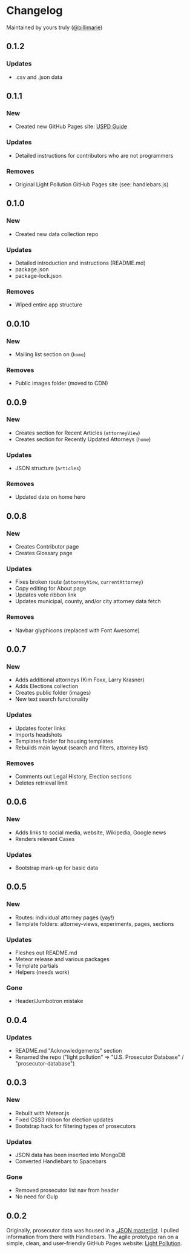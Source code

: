 # Changelog
Maintained by yours truly ([@billimarie](https://www.github.com/billimarie))

## 0.1.2
### Updates
- .csv and .json data

## 0.1.1
### New
- Created new GitHub Pages site: [USPD Guide](https://billimarie.github.io/prosecutor-database)

### Updates
- Detailed instructions for contributors who are not programmers

### Removes
- Original Light Pollution GitHub Pages site (see: handlebars.js)

## 0.1.0
### New
- Created new data collection repo

### Updates
- Detailed introduction and instructions (README.md)
- package.json
- package-lock.json

### Removes
- Wiped entire app structure

## 0.0.10
### New
- Mailing list section on (`home`)

### Removes
- Public images folder (moved to CDN)

## 0.0.9
### New
- Creates section for Recent Articles (`attorneyView`)
- Creates section for Recently Updated Attorneys (`home`)

### Updates
- JSON structure (`articles`)

### Removes
- Updated date on home hero

## 0.0.8
### New
- Creates Contributor page
- Creates Glossary page

### Updates
- Fixes broken route (`attorneyView`, `currentAttorney`)
- Copy editing for About page
- Updates vote ribbon link
- Updates municipal, county, and/or city attorney data fetch

### Removes
- Navbar glyphicons (replaced with Font Awesome)

## 0.0.7
### New
- Adds additional attorneys (Kim Foxx, Larry Krasner)
- Adds Elections collection
- Creates public folder (images)
- New text search functionality

### Updates
- Updates footer links
- Imports headshots
- Templates folder for housing templates
- Rebuilds main layout (search and filters, attorney list)

### Removes
- Comments out Legal History, Election sections
- Deletes retrieval limit

## 0.0.6
### New
- Adds links to social media, website, Wikipedia, Google news
- Renders relevant Cases

### Updates
- Bootstrap mark-up for basic data

## 0.0.5
### New
- Routes: individual attorney pages (yay!)
- Template folders: attorney-views, experiments, pages, sections

### Updates
- Fleshes out README.md
- Meteor release and various packages
- Template partials
- Helpers (needs work)

### Gone
- Header/Jumbotron mistake

## 0.0.4
### Updates
- README.md "Acknowledgements" section
- Renamed the repo ("light pollution" => "U.S. Prosecutor Database" / "prosecutor-database")

## 0.0.3
### New
- Rebuilt with Meteor.js
- Fixed CSS3 ribbon for election updates
- Bootstrap hack for filtering types of prosecutors

### Updates
- JSON data has been inserted into MongoDB
- Converted Handlebars to Spacebars

### Gone
- Removed prosecutor list nav from header
- No need for Gulp

## 0.0.2
Originally, prosecutor data was housed in a [.JSON masterlist](https://github.com/billimarie/light-pollution/blob/master/public/data/prosecutors.json). I pulled information from there with Handlebars. The agile prototype ran on a simple, clean, and user-friendly GitHub Pages website: [Light Pollution](https://billimarie.github.io/light-pollution).
